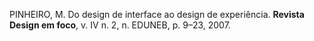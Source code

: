 PINHEIRO, M. Do design de interface ao design de experiência. **Revista Design em foco**, v. IV n. 2, n. EDUNEB, p. 9–23, 2007.